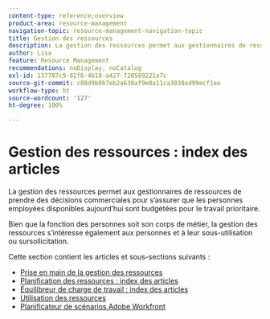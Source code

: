 ```yaml
---
content-type: reference;overview
product-area: resource-management
navigation-topic: resource-management-navigation-topic
title: Gestion des ressources
description: La gestion des ressources permet aux gestionnaires de ressources de prendre des décisions commerciales pour s’assurer que les personnes employées disponibles aujourd’hui sont budgétées pour le travail prioritaire. Bien que la fonction des personnes soit son corps de métier, la gestion des ressources s’intéresse également aux personnes et à leur sous-utilisation ou sursollicitation.
author: Lisa
feature: Resource Management
recommendations: noDisplay, noCatalog
exl-id: 137787c9-82f6-4b18-a427-720589221a7c
source-git-commit: c80d9b0b7eb2a638af9e0a11ca3038ed99ecf1ee
workflow-type: ht
source-wordcount: '127'
ht-degree: 100%

---
```


# Gestion des ressources : index des articles

<!--Audited: 01/2024-->

La gestion des ressources permet aux gestionnaires de ressources de prendre des décisions commerciales pour s’assurer que les personnes employées disponibles aujourd’hui sont budgétées pour le travail prioritaire.

Bien que la fonction des personnes soit son corps de métier, la gestion des ressources s’intéresse également aux personnes et à leur sous-utilisation ou sursollicitation.

Cette section contient les articles et sous-sections suivants :

* [Prise en main de la gestion des ressources](../../resource-mgmt/resource-mgmt-overview/get-started-resource-management.md)
* [Planification des ressources : index des articles](/help/quicksilver/resource-mgmt/resource-planning/resource-planning-overview.md)
* [Équilibreur de charge de travail : index des articles](/help/quicksilver/resource-mgmt/workload-balancer/workload-balancer.md)
* [Utilisation des ressources](/help/quicksilver/resource-mgmt/resource-utilization/resource-utilization.md)
* [Planificateur de scénarios Adobe Workfront](/help/quicksilver/scenario-planner/scenario-planning.md)




